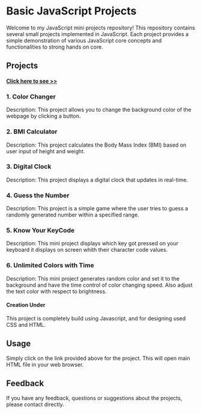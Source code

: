 # Basic JavaScript Projects

Welcome to my JavaScript mini projects repository! This repository contains several small projects implemented in JavaScript. Each project provides a simple demonstration of various JavaScript core concepts and functionalities to strong hands on core.

## Projects
#### [Click here to see >>](https://basic-js-mini-projects.netlify.app/)

### 1. Color Changer
Description: This project allows you to change the background color of the webpage by clicking a button.

### 2. BMI Calculator
Description: This project calculates the Body Mass Index (BMI) based on user input of height and weight.

### 3. Digital Clock
Description: This project displays a digital clock that updates in real-time.

### 4. Guess the Number
Description: This project is a simple game where the user tries to guess a randomly generated number within a specified range.

### 5. Know Your KeyCode
Description: This mini project displays which key got pressed on your keyboard it displays on screen whith their character code values.

### 6. Unlimited Colors with Time
Description: This mini project generates random color and set it to the background and have the time control of color changing speed. Also adjust the text color with respect to brightness.

#### Creation Under
This project is completely build using Javascript, and for designing used CSS and HTML.

## Usage
Simply click on the link provided above for the project. This will open main HTML file in your web browser.

## Feedback
If you have any feedback, questions or suggestions about the projects, please contact directly.
